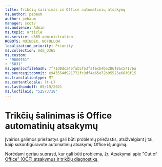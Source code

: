 ```yaml
---
title: Trikčių šalinimas iš Office automatinių atsakymų
ms.author: pebaum
author: pebaum
manager: scotv
ms.audience: Admin
ms.topic: article
ms.service: o365-administration
ROBOTS: NOINDEX, NOFOLLOW
localization_priority: Priority
ms.collection: Adm_O365
ms.custom:
- "9000761"
- "5831"
ms.openlocfilehash: 7f71d9dca45fab5f63faf6cb4b6286f8ac57176a
ms.sourcegitcommit: e943554d921772fc9df4e65e72b05525e6630f15
ms.translationtype: MT
ms.contentlocale: lt-LT
ms.lasthandoff: 05/19/2021
ms.locfileid: "52573718"
---
```

# <a name="troubleshooting-out-of-office-automatic-replies"></a>Trikčių šalinimas iš Office automatinių atsakymų

Įvairios galimos priežastys gali būti problemų priežastis, atsižvelgiant į tai, kaip sukonfigūravote automatinių atsakymų Office išjungimą.

Norėdami geriau suprasti, kur gali būti problema, žr. Atsakymai apie ["Out of Office" (OOF) atsakymus ir trikčių diagnostiką.](/exchange/troubleshoot/email-delivery/understand-troubleshoot-oof-replies)